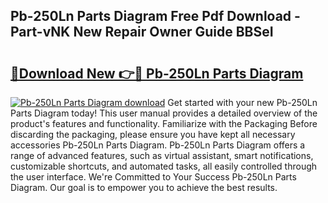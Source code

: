 ## Pb-250Ln Parts Diagram Free Pdf Download - Part-vNK New Repair Owner Guide BBSeI

# <h2><a href="http://dfho8ce.blite.top/?on=Pb-250Ln+Parts+Diagram">🔗Download New 👉🔴 Pb-250Ln Parts Diagram</a></h2>

[![Pb-250Ln Parts Diagram download](https://i.imgur.com/lujVjoI.png)](http://dfho8ce.blite.top/?on=Pb-250Ln+Parts+Diagram)
Get started with your new Pb-250Ln Parts Diagram today! This user manual provides a detailed overview of the product's features and functionality. Familiarize with the Packaging Before discarding the packaging, please ensure you have kept all necessary accessories Pb-250Ln Parts Diagram. Pb-250Ln Parts Diagram offers a range of advanced features, such as virtual assistant, smart notifications, customizable shortcuts, and automated tasks, all easily controlled through the user interface. We're Committed to Your Success Pb-250Ln Parts Diagram. Our goal is to empower you to achieve the best results.
